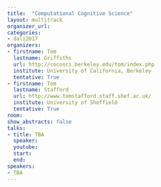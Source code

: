 ```yaml
---
title:  "Computational Cognitive Science"
layout: multitrack
organizer_url: 
categories:
- dali2017
organizers:
- firstname: Tom
  lastname: Griffiths
  url: http://cocosci.berkeley.edu/tom/index.php
  institute: University of California, Berkeley
  tentative: True
- firstname: Tom 
  lastname: Stafford
  url: http://www.tomstafford.staff.shef.ac.uk/
  institute: University of Sheffield
  tentative: True
room: 
show_abstracts: false
talks:
- title: TBA
  speaker:
  youtube: 
  start: 
  end: 
speakers:
- TBA 
---
```

